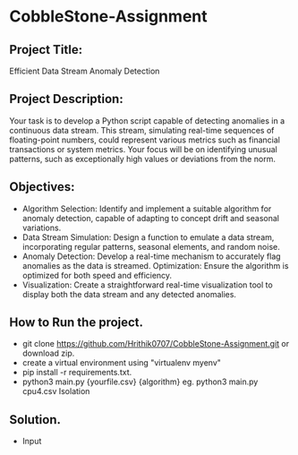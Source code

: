# CobbleStone-Assignment

## Project Title:
Efficient Data Stream Anomaly Detection

## Project Description:
Your task is to develop a Python script capable of detecting anomalies in a continuous data stream. This stream, simulating real-time sequences of floating-point numbers, could represent various metrics such as financial transactions or system metrics. Your focus will be on identifying unusual patterns, such as exceptionally high values or deviations from the norm.

## Objectives:

* Algorithm Selection: Identify and implement a suitable algorithm for anomaly detection, capable of adapting to concept drift and seasonal variations.
* Data Stream Simulation: Design a function to emulate a data stream, incorporating regular patterns, seasonal elements, and random noise.
* Anomaly Detection: Develop a real-time mechanism to accurately flag anomalies as the data is streamed.
Optimization: Ensure the algorithm is optimized for both speed and efficiency.
* Visualization: Create a straightforward real-time visualization tool to display both the data stream and any detected anomalies.


## How to Run the project.
* git clone https://github.com/Hrithik0707/CobbleStone-Assignment.git or download zip.
* create a virtual environment using "virtualenv myenv"
* pip install -r requirements.txt.
* python3 main.py {yourfile.csv} {algorithm}
  eg. python3 main.py cpu4.csv Isolation

## Solution. 

* Input 
